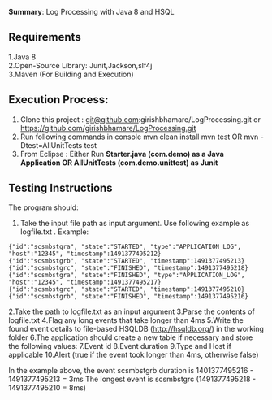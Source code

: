 **Summary**:
Log Processing with Java 8 and  HSQL 

Requirements
------------
1.Java 8 <br />
2.Open-Source Library: Junit,Jackson,slf4j <br />
3.Maven (For Building and Execution)

Execution Process:
-----------
1. Clone this project : git@github.com:girishbhamare/LogProcessing.git or https://github.com/girishbhamare/LogProcessing.git
2. Run following commands in console 
mvn clean install
mvn test OR mvn -Dtest=AllUnitTests test
3. From Eclipse : Either Run **Starter.java (com.demo) as a Java Application  OR AllUnitTests (com.demo.unittest) as Junit** 

Testing Instructions
--------------------

The program should:
1. Take the input file path as input argument. Use following example as logfile.txt
. Example:
```
{"id":"scsmbstgra", "state":"STARTED", "type":"APPLICATION_LOG",
"host":"12345", "timestamp":1491377495212}
{"id":"scsmbstgrb", "state":"STARTED", "timestamp":1491377495213}
{"id":"scsmbstgrc", "state":"FINISHED", "timestamp":1491377495218}
{"id":"scsmbstgra", "state":"FINISHED", "type":"APPLICATION_LOG",
"host":"12345", "timestamp":1491377495217}
{"id":"scsmbstgrc", "state":"STARTED", "timestamp":1491377495210}
{"id":"scsmbstgrb", "state":"FINISHED", "timestamp":1491377495216}
```
2.Take the path to logfile.txt as an input argument
3.Parse the contents of logfile.txt
4.Flag any long events that take longer than 4ms
5.Write the found event details to file-based HSQLDB (http://hsqldb.org/) in the working folder
6.The application should create a new table if necessary and store the following values:
7.Event id
8.Event duration
9.Type and Host if applicable
10.Alert (true if the event took longer than 4ms, otherwise false)

In the example above, the event scsmbstgrb duration is 1401377495216 - 1491377495213 = 3ms
The longest event is scsmbstgrc (1491377495218 - 1491377495210 = 8ms)

